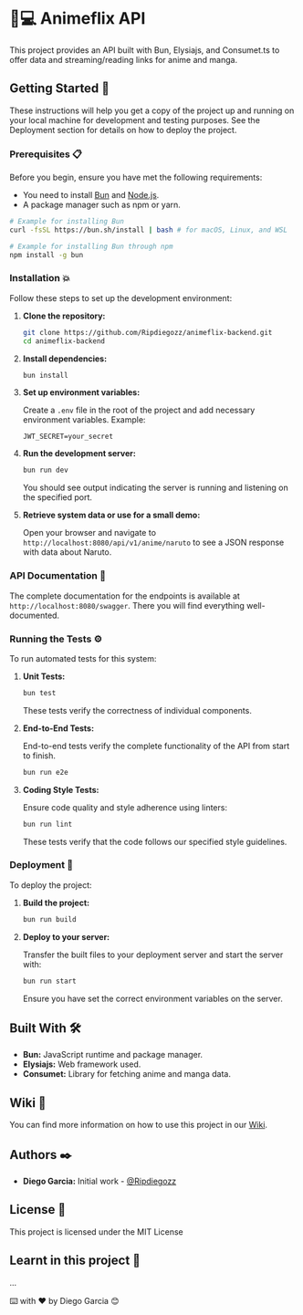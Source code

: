 # 🦊💻 Animeflix API

This project provides an API built with Bun, Elysiajs, and Consumet.ts to offer data and streaming/reading links for anime and manga.

## Getting Started 🚀

These instructions will help you get a copy of the project up and running on your local machine for development and testing purposes. See the Deployment section for details on how to deploy the project.

### Prerequisites 📋

Before you begin, ensure you have met the following requirements:
- You need to install [Bun](https://bun.sh/docs/install) and [Node.js](https://nodejs.org/).
- A package manager such as npm or yarn.
  
```bash
# Example for installing Bun
curl -fsSL https://bun.sh/install | bash # for macOS, Linux, and WSL

# Example for installing Bun through npm
npm install -g bun
```

### Installation 💥

Follow these steps to set up the development environment:

1. **Clone the repository:**

    ```bash
    git clone https://github.com/Ripdiegozz/animeflix-backend.git
    cd animeflix-backend
    ```

2. **Install dependencies:**

    ```bash
    bun install
    ```

3. **Set up environment variables:**

    Create a `.env` file in the root of the project and add necessary environment variables. Example:

    ```env
    JWT_SECRET=your_secret
    ```

4. **Run the development server:**

    ```bash
    bun run dev
    ```

    You should see output indicating the server is running and listening on the specified port.

5. **Retrieve system data or use for a small demo:**

    Open your browser and navigate to `http://localhost:8080/api/v1/anime/naruto` to see a JSON response with data about Naruto.
   
### API Documentation 📄

The complete documentation for the endpoints is available at `http://localhost:8080/swagger`. There you will find everything well-documented.

### Running the Tests ⚙️

To run automated tests for this system:

1. **Unit Tests:**
   
    ```bash
    bun test
    ```

    These tests verify the correctness of individual components.

2. **End-to-End Tests:**

    End-to-end tests verify the complete functionality of the API from start to finish.

    ```bash
    bun run e2e
    ```

3. **Coding Style Tests:**

    Ensure code quality and style adherence using linters:

    ```bash
    bun run lint
    ```

    These tests verify that the code follows our specified style guidelines.

### Deployment 🚀

To deploy the project:

1. **Build the project:**

    ```bash
    bun run build
    ```

2. **Deploy to your server:**

    Transfer the built files to your deployment server and start the server with:

    ```bash
    bun run start
    ```

    Ensure you have set the correct environment variables on the server.

## Built With 🛠️

- **Bun:** JavaScript runtime and package manager.
- **Elysiajs:** Web framework used.
- **Consumet:** Library for fetching anime and manga data.

## Wiki 📖

You can find more information on how to use this project in our [Wiki](https://github.com/Ripdiegozz/animeflix-backend/wiki).

## Authors ✒️

- **Diego Garcia:** Initial work - [@Ripdiegozz](https://github.com/Ripdiegozz)

## License 📄

This project is licensed under the MIT License

## Learnt in this project 🎉

...

⌨️ with ❤️ by Diego Garcia 😊
